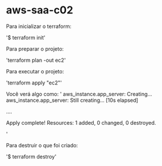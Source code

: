 # aws-saa-c02

Para inicializar o terraform:

'$ terraform init'

Para preparar o projeto:

'terraform plan -out ec2'

Para executar o projeto:

'terraform apply "ec2"'

Você verá algo como:
'
aws_instance.app_server: Creating...
aws_instance.app_server: Still creating... [10s elapsed]

....

Apply complete! Resources: 1 added, 0 changed, 0 destroyed.

'

Para destruir o que foi criado:

'$ terraform destroy'